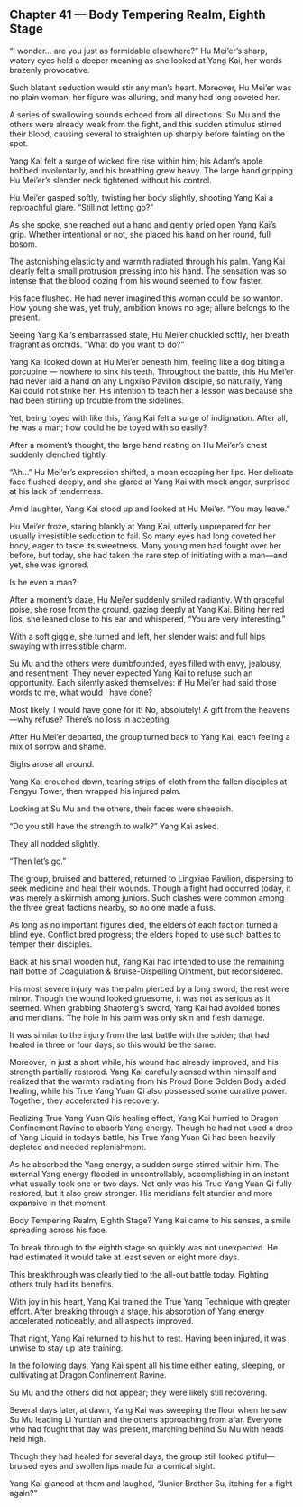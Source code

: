 ## Chapter 41 — Body Tempering Realm, Eighth Stage

“I wonder… are you just as formidable elsewhere?” Hu Mei’er’s sharp, watery eyes held a deeper meaning as she looked at Yang Kai, her words brazenly provocative.

Such blatant seduction would stir any man’s heart. Moreover, Hu Mei’er was no plain woman; her figure was alluring, and many had long coveted her.

A series of swallowing sounds echoed from all directions. Su Mu and the others were already weak from the fight, and this sudden stimulus stirred their blood, causing several to straighten up sharply before fainting on the spot.

Yang Kai felt a surge of wicked fire rise within him; his Adam’s apple bobbed involuntarily, and his breathing grew heavy. The large hand gripping Hu Mei’er’s slender neck tightened without his control.

Hu Mei’er gasped softly, twisting her body slightly, shooting Yang Kai a reproachful glare. “Still not letting go?”

As she spoke, she reached out a hand and gently pried open Yang Kai’s grip. Whether intentional or not, she placed his hand on her round, full bosom.

The astonishing elasticity and warmth radiated through his palm. Yang Kai clearly felt a small protrusion pressing into his hand. The sensation was so intense that the blood oozing from his wound seemed to flow faster.

His face flushed. He had never imagined this woman could be so wanton. How young she was, yet truly, ambition knows no age; allure belongs to the present.

Seeing Yang Kai’s embarrassed state, Hu Mei’er chuckled softly, her breath fragrant as orchids. “What do you want to do?”

Yang Kai looked down at Hu Mei’er beneath him, feeling like a dog biting a porcupine — nowhere to sink his teeth. Throughout the battle, this Hu Mei’er had never laid a hand on any Lingxiao Pavilion disciple, so naturally, Yang Kai could not strike her. His intention to teach her a lesson was because she had been stirring up trouble from the sidelines.

Yet, being toyed with like this, Yang Kai felt a surge of indignation. After all, he was a man; how could he be toyed with so easily?

After a moment’s thought, the large hand resting on Hu Mei’er’s chest suddenly clenched tightly.

“Ah…” Hu Mei’er’s expression shifted, a moan escaping her lips. Her delicate face flushed deeply, and she glared at Yang Kai with mock anger, surprised at his lack of tenderness.

Amid laughter, Yang Kai stood up and looked at Hu Mei’er. “You may leave.”

Hu Mei’er froze, staring blankly at Yang Kai, utterly unprepared for her usually irresistible seduction to fail. So many eyes had long coveted her body, eager to taste its sweetness. Many young men had fought over her before, but today, she had taken the rare step of initiating with a man—and yet, she was ignored.

Is he even a man?

After a moment’s daze, Hu Mei’er suddenly smiled radiantly. With graceful poise, she rose from the ground, gazing deeply at Yang Kai. Biting her red lips, she leaned close to his ear and whispered, “You are very interesting.”

With a soft giggle, she turned and left, her slender waist and full hips swaying with irresistible charm.

Su Mu and the others were dumbfounded, eyes filled with envy, jealousy, and resentment. They never expected Yang Kai to refuse such an opportunity. Each silently asked themselves: if Hu Mei’er had said those words to me, what would I have done?

Most likely, I would have gone for it! No, absolutely! A gift from the heavens—why refuse? There’s no loss in accepting.

After Hu Mei’er departed, the group turned back to Yang Kai, each feeling a mix of sorrow and shame.

Sighs arose all around.

Yang Kai crouched down, tearing strips of cloth from the fallen disciples at Fengyu Tower, then wrapped his injured palm.

Looking at Su Mu and the others, their faces were sheepish.

“Do you still have the strength to walk?” Yang Kai asked.

They all nodded slightly.

“Then let’s go.”

The group, bruised and battered, returned to Lingxiao Pavilion, dispersing to seek medicine and heal their wounds. Though a fight had occurred today, it was merely a skirmish among juniors. Such clashes were common among the three great factions nearby, so no one made a fuss.

As long as no important figures died, the elders of each faction turned a blind eye. Conflict bred progress; the elders hoped to use such battles to temper their disciples.

Back at his small wooden hut, Yang Kai had intended to use the remaining half bottle of Coagulation & Bruise-Dispelling Ointment, but reconsidered.

His most severe injury was the palm pierced by a long sword; the rest were minor. Though the wound looked gruesome, it was not as serious as it seemed. When grabbing Shaofeng’s sword, Yang Kai had avoided bones and meridians. The hole in his palm was only skin and flesh damage.

It was similar to the injury from the last battle with the spider; that had healed in three or four days, so this would be the same.

Moreover, in just a short while, his wound had already improved, and his strength partially restored. Yang Kai carefully sensed within himself and realized that the warmth radiating from his Proud Bone Golden Body aided healing, while his True Yang Yuan Qi also possessed some curative power. Together, they accelerated his recovery.

Realizing True Yang Yuan Qi’s healing effect, Yang Kai hurried to Dragon Confinement Ravine to absorb Yang energy. Though he had not used a drop of Yang Liquid in today’s battle, his True Yang Yuan Qi had been heavily depleted and needed replenishment.

As he absorbed the Yang energy, a sudden surge stirred within him. The external Yang energy flooded in uncontrollably, accomplishing in an instant what usually took one or two days. Not only was his True Yang Yuan Qi fully restored, but it also grew stronger. His meridians felt sturdier and more expansive in that moment.

Body Tempering Realm, Eighth Stage? Yang Kai came to his senses, a smile spreading across his face.

To break through to the eighth stage so quickly was not unexpected. He had estimated it would take at least seven or eight more days.

This breakthrough was clearly tied to the all-out battle today. Fighting others truly had its benefits.

With joy in his heart, Yang Kai trained the True Yang Technique with greater effort. After breaking through a stage, his absorption of Yang energy accelerated noticeably, and all aspects improved.

That night, Yang Kai returned to his hut to rest. Having been injured, it was unwise to stay up late training.

In the following days, Yang Kai spent all his time either eating, sleeping, or cultivating at Dragon Confinement Ravine.

Su Mu and the others did not appear; they were likely still recovering.

Several days later, at dawn, Yang Kai was sweeping the floor when he saw Su Mu leading Li Yuntian and the others approaching from afar. Everyone who had fought that day was present, marching behind Su Mu with heads held high.

Though they had healed for several days, the group still looked pitiful—bruised eyes and swollen lips made for a comical sight.

Yang Kai glanced at them and laughed, “Junior Brother Su, itching for a fight again?”